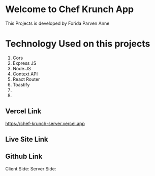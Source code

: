# Welcome to Chef Krunch App
This Projects is developed by Forida Parven Anne

# Technology Used on this projects
1. Cors
2. Express JS
3. Node.JS
4. Context API
5. React Router
7. Toastify
8. 
9. 

## Vercel Link
 https://chef-krunch-server.vercel.app

## Live Site Link
      


## Github Link
Client Side: 
Server Side: 
